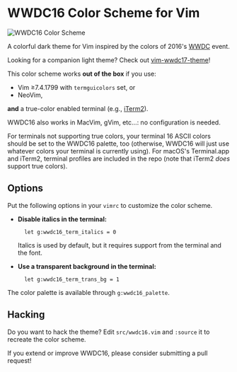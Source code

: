 # WWDC16 Color Scheme for Vim

![WWDC16 Color Scheme](https://raw.github.com/lifepillar/Resources/master/wwdc16/wwdc16.png)

A colorful dark theme for Vim inspired by the colors of 2016's
[WWDC](https://developer.apple.com/wwdc/) event.

Looking for a companion light theme? Check out
[vim-wwdc17-theme](https://github.com/lifepillar/vim-wwdc17-theme)!

This color scheme works **out of the box** if you use:

- Vim ≥7.4.1799 with `termguicolors` set, or
- NeoVim,

**and** a true-color enabled terminal (e.g., [iTerm2](https://www.iterm2.com)).

WWDC16 also works in MacVim, gVim, etc…: no configuration is needed.

For terminals not supporting true colors, your terminal 16 ASCII colors should
be set to the WWDC16 palette, too (otherwise, WWDC16 will just use whatever
colors your terminal is currently using). For macOS's Terminal.app and iTerm2,
terminal profiles are included in the repo (note that iTerm2 *does* support true
colors).


## Options

Put the following options in your `vimrc` to customize the color scheme.

- **Disable italics in the terminal:**

        let g:wwdc16_term_italics = 0

  Italics is used by default, but it requires support from the terminal and the
  font.

- **Use a transparent background in the terminal:**

        let g:wwdc16_term_trans_bg = 1

The color palette is available through `g:wwdc16_palette`.


## Hacking

Do you want to hack the theme? Edit `src/wwdc16.vim` and `:source` it to
recreate the color scheme.

If you extend or improve WWDC16, please consider submitting a pull request!

